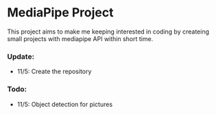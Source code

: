 # MediaPipe Project
This project aims to make me keeping interested in coding by createing small projects with mediapipe API within short time.

### Update:
- 11/5: Create the repository

### Todo:
- 11/5: Object detection for pictures
